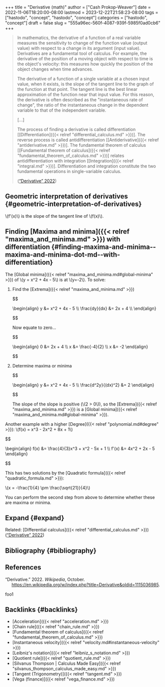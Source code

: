 +++
title = "Derivative (math)"
author = ["Cash Prokop-Weaver"]
date = 2022-11-06T18:20:00-08:00
lastmod = 2023-12-22T21:58:23-08:00
tags = ["hastodo", "concept", "hastodo", "concept"]
categories = ["hastodo", "concept"]
draft = false
slug = "555a96ec-560f-4087-939f-5985f0ad0cb6"
+++

> In mathematics, the derivative of a function of a real variable measures the sensitivity to change of the function value (output value) with respect to a change in its argument (input value). Derivatives are a fundamental tool of calculus. For example, the derivative of the position of a moving object with respect to time is the object's velocity: this measures how quickly the position of the object changes when time advances.
>
> The derivative of a function of a single variable at a chosen input value, when it exists, is the slope of the tangent line to the graph of the function at that point. The tangent line is the best linear approximation of the function near that input value. For this reason, the derivative is often described as the "instantaneous rate of change", the ratio of the instantaneous change in the dependent variable to that of the independent variable.
>
> [...]
>
> The process of finding a derivative is called differentiation [[Differentiation]({{< relref "differential_calculus.md" >}})]. The reverse process is called antidifferentiation [[Antiderivative]({{< relref "antiderivative.md" >}})]. The fundamental theorem of calculus [[Fundamental theorem of calculus]({{< relref "fundamental_theorem_of_calculus.md" >}})] relates antidifferentiation with integration [[Integration]({{< relref "integral.md" >}})]. Differentiation and integration constitute the two fundamental operations in single-variable calculus.
>
> (<a href="#citeproc_bib_item_1">“Derivative” 2022</a>)


## Geometric interpretation of derivatives {#geometric-interpretation-of-derivatives}

\\(f'(x)\\) is the slope of the tangent line of \\(f(x)\\).


## Finding [Maxima and minima]({{< relref "maxima_and_minima.md" >}}) with differentiation {#finding-maxima-and-minima--maxima-and-minima-dot-md--with-differentiation}

The [Global minima]({{< relref "maxima_and_minima.md#global-minima" >}}) of \\(y = x^2 + 4x - 5\\) is at \\(y=-2\\). To solve:

1.  Find the [Extrema]({{< relref "maxima_and_minima.md" >}})

    $$

    \begin{align}
    y &= x^2 + 4x - 5 \\\\
    \frac{dy}{dx} &= 2x + 4 \\\\
    \end{align}

    $$

    Now equate to zero...

    $$

    \begin{align}
    0 &= 2x + 4 \\\\
    x &= \frac{-4}{2} \\\\
    x &= -2
    \end{align}

    $$

2.  Determine maxima or minima

    $$

    \begin{align}
    y &= x^2 + 4x - 5 \\\\
    \frac{d^2y}{(dx)^2} &= 2
    \end{align}

    $$

    The slope of the slope is positive (\\(2 > 0\\)), so the [Extrema]({{< relref "maxima_and_minima.md" >}}) is a [Global minima]({{< relref "maxima_and_minima.md#global-minima" >}}).

Another example with a higher [Degree]({{< relref "polynomial.md#degree" >}}): \\(f(x) = x^3 - 2x^2 + 8x + 1\\)

$$

\begin{align}
f(x) &= \frac{4}{3}x^3 + x^2 - 5x + 1 \\\\
f'(x) &= 4x^2 + 2x - 5
\end{align}

$$

This has two solutions by the [Quadratic formula]({{< relref "quadratic_formula.md" >}}):

\\(x = -\frac{1}{4} \pm \frac{\sqrt{21}}{4}\\)

You can perform the second step from above to determine whether these are maxima or minima.


## Expand {#expand}

Related: [Differential calculus]({{< relref "differential_calculus.md" >}})
(<a href="#citeproc_bib_item_1">“Derivative” 2022</a>)


## Bibliography {#bibliography}

## References

<style>.csl-entry{text-indent: -1.5em; margin-left: 1.5em;}</style><div class="csl-bib-body">
  <div class="csl-entry"><a id="citeproc_bib_item_1"></a>“Derivative.” 2022. <i>Wikipedia</i>, October. <a href="https://en.wikipedia.org/w/index.php?title=Derivative&oldid=1115036985">https://en.wikipedia.org/w/index.php?title=Derivative&#38;oldid=1115036985</a>.</div>
</div>

foo1


## Backlinks {#backlinks}

-   [Acceleration]({{< relref "acceleration.md" >}})
-   [Chain rule]({{< relref "chain_rule.md" >}})
-   [Fundamental theorem of calculus]({{< relref "fundamental_theorem_of_calculus.md" >}})
-   [Instantaneous velocity]({{< relref "velocity.md#instantaneous-velocity" >}})
-   [Leibniz's notation]({{< relref "leibniz_s_notation.md" >}})
-   [Quotient rule]({{< relref "quotient_rule.md" >}})
-   [Silvanus Thompson | Calculus Made Easy]({{< relref "silvanus_thompson_calculus_made_easy.md" >}})
-   [Tangent (Trigonometry)]({{< relref "tangent.md" >}})
-   [Vega (finance)]({{< relref "vega_finance.md" >}})
